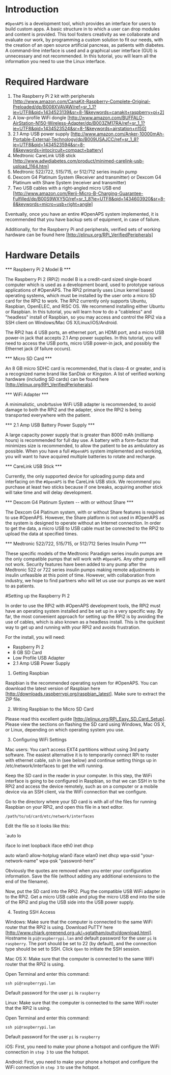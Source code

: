 # Introduction 


`#OpenAPS` is a development tool, which provides an interface for users to build custom apps. A basic structure in to which a user can drop modules and content is provided. This tool fosters creativity as we collaborate and evaluate our work, by programming a custom solution to fit our needs, with the creation of an open source artificial pancreas, as patients with diabetes. A command-line interface is used and a graphical user interface (GUI) is unnecessary and not recommended. In this tutorial, you will learn all the information you need to use the Linux interface.


# Required Hardware 

1. The Raspberry Pi 2 kit with peripherals [http://www.amazon.com/CanaKit-Raspberry-Complete-Original-Preloaded/dp/B008XVAVAW/ref=sr_1_1?ie=UTF8&qid=1434523139&sr=8-1&keywords=canakit+raspberry+pi+2]
2. A low-profile WiFi dongle [http://www.amazon.com/BUFFALO-AirStation-N150-Wireless-Adapter/dp/B003ZM17RA/ref=sr_1_1?ie=UTF8&qid=1434523524&sr=8-1&keywords=airstation+n150]
3. 2.1 Amp USB power supply [http://www.amazon.com/Anker-10000mAh-Portable-External-Technology/dp/B009USAJCC/ref=sr_1_8?ie=UTF8&qid=1434523594&sr=8-8&keywords=intocircuit+compact+battery]
4. Medtronic CareLink USB stick [http://www.adwdiabetes.com/product/minimed-carelink-usb-upload_1164.htm]
5. Medtronic 522/722, 515/715, or 512/712 series insulin pump
6. Dexcom G4 Platinum System (Receiver and transmitter) or Dexcom G4 Platinum with Share System (receiver and transmitter)
7. Two USB cables with a right-angled micro USB end [http://www.amazon.com/Rerii-Micro-B-Charging-Guarantee-Fulfilled/dp/B00S9WXY5O/ref=sr_1_8?ie=UTF8&qid=1434603920&sr=8-8&keywords=micro+usb+right+angle]

Eventually, once you have an entire #OpenAPS system implemented, it is recommended that you have backup sets of equipment, in case of failure.

Additionally, for the Raspberry Pi and peripherals, verified sets of working hardware can be found here [http://elinux.org/RPi_VerifiedPeripherals]

# Hardware Details


*** Raspberry Pi 2 Model B ***

The Raspberry Pi 2 (RPi2) model B is a credit-card sized single-board computer which is used as a development board, used to prototype various applications of #OpenAPS. The RPi2 primarily uses Linux kernel based operating systems, which must be installed by the user onto a micro SD card for the RPi2 to work. The RPi2 currently only supports Ubuntu, Raspbian, OpenELEC, and RISC OS. We recommend installing either Ubuntu or Raspbian. In this tutorial, you will learn how to do a "cableless" and "headless" install of Raspbian, so you may access and control the RPi2 via a SSH client on Windows/Mac OS X/Linux/iOS/Android.
 
The RPi2 has 4 USB ports, an ethernet port, an HDMI port, and a micro USB power-in jack that accepts 2.1 Amp power supplies. In this tutorial, you will need to access the USB ports, micro USB power-in jack, and possibly the Ethernet jack (if failure occurs).

*** Micro SD Card ***

An 8 GB micro SDHC card is recommended, that is class-4 or greater, and is a recognized name brand like SanDisk or Kingston. A list of verified working hardware (including SD cards) can be found here [http://elinux.org/RPi_VerifiedPeripherals].

*** WiFi Adapter ***

A minimalistic, unobrtusive WiFi USB adapter is recommended, to avoid damage to both the RPi2 and the adapter, since the RPi2 is being transported everywhere with the patient.

*** 2.1 Amp USB Battery Power Supply ***

A large capacity power supply that is greater than 8000 mAh (milliamp hours) is recommended for full day use. A battery with a form-factor that minimizes size is recommended, to allow the patient to be as ambulatory as possible. When you have a full `#OpenAPS` system implemented and working, you will want to have acquired multiple batteries to rotate and recharge.

*** CareLink USB Stick ***

Currently, the only supported device for uploading pump data and interfacing on the `#OpenAPS` is the CareLink USB stick. We recommend you purchase at least two sticks because if one breaks, acquiring another stick will take time and will delay development.

*** Dexcom G4 Platinum System -- with or without Share ***

The Dexcom G4 Platinum system, with or without Share features is required to use #OpenAPS. However, the Share platform is not used in #OpenAPS as the system is designed to operate without an Internet connection. In order to get the data, a micro USB to USB cable must be connected to the RPi2 to upload the data at specified times.


*** Medtronic 522/722, 515/715, or 512/712 Series Insulin Pump ***

These specific models of the Medtronic Paradigm series insulin pumps are the only compatible pumps that will work with `#OpenAPS`. Any other pump will not work. Security features have been added to any pump after the Medtronic 522 or 722 series insulin pumps making remote adjustments in insulin unfeasible at this point of time. However, with collaboration from industry, we hope to find partners who will let us use our pumps as we want to as patients.


#Setting up the Raspberry Pi 2

In order to use the RPi2 with #OpenAPS development tools, the RPi2 must have an operating system installed and be set up in a very specific way. By far, the most convenient approach for setting up the RPi2 is by avoiding the use of cables, which is also known as a headless install. This is the quickest way to get up and running with your RPi2 and avoids frustration.

For the install, you will need:

* Raspberry Pi 2
* 8 GB SD Card
* Low Profile USB Adapter
* 2.1 Amp USB Power Supply 

1. Getting Raspbian

Raspbian is the recommended operating system for #OpenAPS. You can download the latest version of Raspbian here [http://downloads.raspberrypi.org/raspbian_latest]. Make sure to extract the ZIP file.

2. Writing Raspbian to the Micro SD Card

Please read this excellent guide [http://elinux.org/RPi_Easy_SD_Card_Setup]. Please view the sections on flashing the SD card using Windows, Mac OS X, or Linux, depending on which operating system you use.

3. Configuring WiFi Settings

Mac users: You can’t access EXT4 partitions without using 3rd party software. The easiest alternative it is to temporarily connect RPi to router with ethernet cable, ssh in (see below) and continue setting things up in /etc/network/interfaces to get the wifi running.

Keep the SD card in the reader in your computer. In this step, the WiFi interface is going to be configured in Raspbian, so that we can SSH in to the RPi2 and access the device remotely, such as on a computer or a mobile device via an SSH client, via the WiFi connection that we configure.

Go to the directory where your SD card is with all of the files for running Raspbian on your RPi2, and open this file in a text editor.

`/path/to/sd/card/etc/network/interfaces`

Edit the file so it looks like this: 

`auto lo

iface lo inet loopback
iface eth0 inet dhcp

auto wlan0
allow-hotplug wlan0
iface wlan0 inet dhcp
wpa-ssid "your-network-name"
wpa-psk "password-here"`

Obviously the quotes are removed when you enter your configuration information. Save the file (without adding any additional extensions to the end of the filename).

Now, put the SD card into the RPi2. Plug the compatible USB WiFi adapter in to the RPi2. Get a micro USB cable and plug the micro USB end into the side of the RPi2 and plug the USB side into the USB power supply. 

4. Testing SSH Access

Windows: Make sure that the computer is connected to the same WiFi router that the RPi2 is using. Download PuTTY here [http://www.chiark.greenend.org.uk/~sgtatham/putty/download.html]. Hostname is `pi@raspberrypi.lan` and default password for the user `pi` is `raspberry`. The port should be set to 22 (by default), and the connection type should be set to SSH. Click `Open` to initiate the SSH session.

Mac OS X: Make sure that the computer is connected to the same WiFi router that the RPi2 is using.

Open Terminal and enter this command:

`ssh pi@raspberrypi.lan`

Default password for the user `pi` is `raspberry`

Linux: Make sure that the computer is connected to the same WiFi router that the RPi2 is using.

Open Terminal and enter this command:

`ssh pi@raspberrypi.lan`

Default password for the user `pi` is `raspberry`

iOS: First, you need to make your phone a hotspot and configure the WiFi connection in `step 3` to use the hotspot. 

Android: First, you need to make your phone a hotspot and configure the WiFi connection in `step 3` to use the hotspot.  
